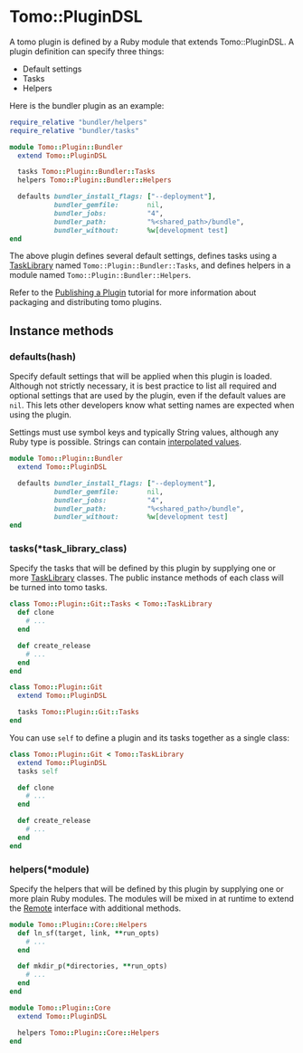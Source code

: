# Tomo::PluginDSL

A tomo plugin is defined by a Ruby module that extends Tomo::PluginDSL. A plugin definition can specify three things:

- Default settings
- Tasks
- Helpers

Here is the bundler plugin as an example:

```ruby
require_relative "bundler/helpers"
require_relative "bundler/tasks"

module Tomo::Plugin::Bundler
  extend Tomo::PluginDSL

  tasks Tomo::Plugin::Bundler::Tasks
  helpers Tomo::Plugin::Bundler::Helpers

  defaults bundler_install_flags: ["--deployment"],
           bundler_gemfile:       nil,
           bundler_jobs:          "4",
           bundler_path:          "%<shared_path>/bundle",
           bundler_without:       %w[development test]
end
```

The above plugin defines several default settings, defines tasks using a [TaskLibrary](TaskLibrary.md) named `Tomo::Plugin::Bundler::Tasks`, and defines helpers in a module named `Tomo::Plugin::Bundler::Helpers`.

Refer to the [Publishing a Plugin](../tutorials/publishing-a-plugin.md) tutorial for more information about packaging and distributing tomo plugins.

## Instance methods

### defaults(hash)

Specify default settings that will be applied when this plugin is loaded. Although not strictly necessary, it is best practice to list all required and optional settings that are used by the plugin, even if the default values are `nil`. This lets other developers know what setting names are expected when using the plugin.

Settings must use symbol keys and typically String values, although any Ruby type is possible. Strings can contain [interpolated values](../configuration.md#interpolation).

```ruby
module Tomo::Plugin::Bundler
  extend Tomo::PluginDSL

  defaults bundler_install_flags: ["--deployment"],
           bundler_gemfile:       nil,
           bundler_jobs:          "4",
           bundler_path:          "%<shared_path>/bundle",
           bundler_without:       %w[development test]
end
```

### tasks(\*task_library_class)

Specify the tasks that will be defined by this plugin by supplying one or more [TaskLibrary](TaskLibrary.md) classes. The public instance methods of each class will be turned into tomo tasks.

```ruby
class Tomo::Plugin::Git::Tasks < Tomo::TaskLibrary
  def clone
    # ...
  end

  def create_release
    # ...
  end
end

class Tomo::Plugin::Git
  extend Tomo::PluginDSL

  tasks Tomo::Plugin::Git::Tasks
end
```

You can use `self` to define a plugin and its tasks together as a single class:

```ruby
class Tomo::Plugin::Git < Tomo::TaskLibrary
  extend Tomo::PluginDSL
  tasks self

  def clone
    # ...
  end

  def create_release
    # ...
  end
end
```

### helpers(\*module)

Specify the helpers that will be defined by this plugin by supplying one or more plain Ruby modules. The modules will be mixed in at runtime to extend the [Remote](Remote.md) interface with additional methods.

```ruby
module Tomo::Plugin::Core::Helpers
  def ln_sf(target, link, **run_opts)
    # ...
  end

  def mkdir_p(*directories, **run_opts)
    # ...
  end
end

module Tomo::Plugin::Core
  extend Tomo::PluginDSL

  helpers Tomo::Plugin::Core::Helpers
end
```
